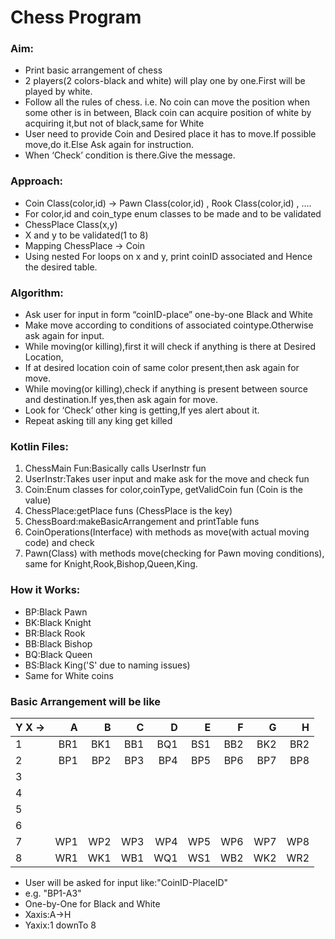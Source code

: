 # Chess Program

### Aim:
- Print basic arrangement of chess
- 2 players(2 colors-black and white) will play one by one.First will be played by white.
- Follow all the rules of chess.
i.e. No coin can move the position when some other is in between,
    Black coin can acquire position of white by acquiring it,but not of black,same for White
- User need to provide Coin and Desired place it has to move.If possible move,do it.Else
Ask again for instruction.
- When ‘Check’ condition is there.Give the message.

### Approach:
- Coin Class(color,id) → Pawn Class(color,id) , Rook Class(color,id) , ….
- For color,id and coin_type enum classes to be made and to be validated
- ChessPlace Class(x,y)
- X and y to be validated(1 to 8)
- Mapping ChessPlace → Coin
- Using nested For loops on x and y, print coinID associated and Hence the desired table.

### Algorithm:
- Ask user for input in form “coinID-place” one-by-one Black and White
- Make move according to conditions of associated cointype.Otherwise ask again for input.
- While moving(or killing),first it will check if anything is there at Desired Location,
- If at desired location coin of same color present,then ask again for move.
- While moving(or killing),check if anything is present between source and destination.If yes,then ask again for move.
- Look for ‘Check’ other king is getting,If yes alert about it.
- Repeat asking till any king get killed

### Kotlin Files:
1. ChessMain Fun:Basically calls UserInstr fun
2. UserInstr:Takes user input and make ask for the move and check fun
3. Coin:Enum classes for color,coinType, getValidCoin fun    (Coin is the value)
4. ChessPlace:getPlace funs  (ChessPlace is the key)
5. ChessBoard:makeBasicArrangement and  printTable funs
6. CoinOperations(Interface) with methods as move(with actual moving code) and check
7. Pawn(Class) with methods move(checking for Pawn moving conditions), same for Knight,Rook,Bishop,Queen,King.

### How it Works:
- BP:Black Pawn
- BK:Black Knight
- BR:Black Rook
- BB:Black Bishop
- BQ:Black Queen
- BS:Black King('S' due to naming issues)
- Same for White coins

### Basic Arrangement will be like

|Y    X ->|   A   |   B   |   C   |   D   |   E   |   F   |   G   |   H   |
|---------|------:|------:|------:|------:|------:|------:|------:|------:|
|    1    |  BR1  |  BK1  |  BB1  |  BQ1  |  BS1  |  BB2  |  BK2  |  BR2  |
|    2    |  BP1  |  BP2  |  BP3  |  BP4  |  BP5  |  BP6  |  BP7  |  BP8  |
|    3    |       |       |       |       |       |       |       |       |
|    4    |       |       |       |       |       |       |       |       |
|    5    |       |       |       |       |       |       |       |       |
|    6    |       |       |       |       |       |       |       |       |
|    7    |  WP1  |  WP2  |  WP3  |  WP4  |  WP5  |  WP6  |  WP7  |  WP8  |
|    8    |  WR1  |  WK1  |  WB1  |  WQ1  |  WS1  |  WB2  |  WK2  |  WR2  |

- User will be asked for input like:"CoinID-PlaceID"    
- e.g. "BP1-A3"     
- One-by-One for Black and White
- Xaxis:A->H
- Yaxix:1 downTo 8
